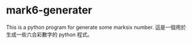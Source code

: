 # mark6-generater
This is a python program for generate some marksix number. 這是一個用於生成一些六合彩數字的 python 程式。
